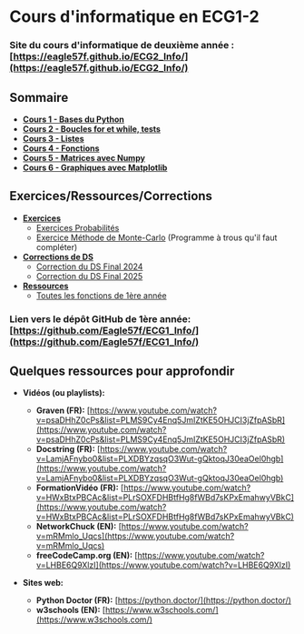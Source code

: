 # Cours d'informatique en ECG1-2

### Site du cours d'informatique de deuxième année : [https://eagle57f.github.io/ECG2_Info/](https://eagle57f.github.io/ECG2_Info/)

## Sommaire
- **[Cours 1 - Bases du Python](TP1/README.md)**
- **[Cours 2 - Boucles for et while, tests](TP2/README.md)**
- **[Cours 3 - Listes](TP3/README.md)**
- **[Cours 4 - Fonctions](TP4/README.md)**
- **[Cours 5 - Matrices avec Numpy](TP5/README.md)**
- **[Cours 6 - Graphiques avec Matplotlib](TP6/README.md)**

## Exercices/Ressources/Corrections
- **[Exercices](/Ressources-Exercices-Corrections/Exercices/README.md)**
    - [Exercices Probabilités](/Ressources-Exercices-Corrections/Exercices/README.md#exercices-probabilités)
    - [Exercice Méthode de Monte-Carlo](/Ressources-Exercices-Corrections/Exercices/README.md#méthode-de-monte-carlo) (Programme à trous qu'il faut compléter)
- **[Corrections de DS](https://github.com/Eagle57f/ECG1_Info/blob/main/Ressources-Exercices-Corrections/Corrections/)**
    - [Correction du DS Final 2024](https://github.com/Eagle57f/ECG1_Info/blob/main/Ressources-Exercices-Corrections/Corrections/DS%20Final%202024.py)
    - [Correction du DS Final 2025](https://github.com/Eagle57f/ECG1_Info/blob/main/Ressources-Exercices-Corrections/Corrections/DS%20Final%202025.py)
- **[Ressources](https://github.com/Eagle57f/ECG1_Info/blob/main/Ressources-Exercices-Corrections/Ressources/)**
    - [Toutes les fonctions de 1ère année](https://github.com/Eagle57f/ECG1_Info/blob/main/Ressources-Exercices-Corrections/Ressources/Toutes%20les%20fonctions%20de%201ère%20année.py)


### Lien vers le dépôt GitHub de 1ère année: [https://github.com/Eagle57f/ECG1_Info/](https://github.com/Eagle57f/ECG1_Info/)

## Quelques ressources pour approfondir
  
- **Vidéos (ou playlists):**
    - **Graven (FR):** [https://www.youtube.com/watch?v=psaDHhZ0cPs&list=PLMS9Cy4Enq5JmIZtKE5OHJCI3jZfpASbR](https://www.youtube.com/watch?v=psaDHhZ0cPs&list=PLMS9Cy4Enq5JmIZtKE5OHJCI3jZfpASbR)
    - **Docstring (FR):** [https://www.youtube.com/watch?v=LamjAFnybo0&list=PLXDBYzqsqO3Wut-gQktoqJ30eaOel0hgb](https://www.youtube.com/watch?v=LamjAFnybo0&list=PLXDBYzqsqO3Wut-gQktoqJ30eaOel0hgb)
    - **FormationVidéo (FR):** [https://www.youtube.com/watch?v=HWxBtxPBCAc&list=PLrSOXFDHBtfHg8fWBd7sKPxEmahwyVBkC](https://www.youtube.com/watch?v=HWxBtxPBCAc&list=PLrSOXFDHBtfHg8fWBd7sKPxEmahwyVBkC)
    - **NetworkChuck (EN):** [https://www.youtube.com/watch?v=mRMmlo_Uqcs](https://www.youtube.com/watch?v=mRMmlo_Uqcs)
    - **freeCodeCamp.org (EN):** [https://www.youtube.com/watch?v=LHBE6Q9XlzI](https://www.youtube.com/watch?v=LHBE6Q9XlzI)

- **Sites web:**
    - **Python Doctor (FR):** [https://python.doctor/](https://python.doctor/)
    - **w3schools (EN):** [https://www.w3schools.com/](https://www.w3schools.com/)

